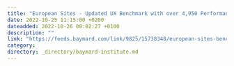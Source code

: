 ```yaml
---
title: "European Sites - Updated UX Benchmark with over 4,950 Performance Scores and 4,100+ Best Practice Examples"
date: 2022-10-25 11:15:00 +0200
dateadded: 2022-10-26 00:02:27 +0100
description: ""
link: "https://feeds.baymard.com/link/9825/15738348/european-sites-benchmark"
category:
directory: _directory/baymard-institute.md
---
```


